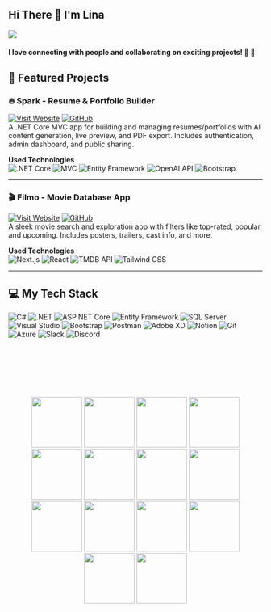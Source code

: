 <h2 align="left">Hi There 👋 I'm Lina</h2>

<div align="left">
  <img src="https://visitor-badge.laobi.icu/badge?page_id=lina-zamil.lina-zamil" />
</div>

<h4 align="left"> I love connecting with people and collaborating on exciting projects! 👋 👋</h4>


## 🚀 Featured Projects

### 🔥 Spark - Resume & Portfolio Builder 
[![Visit Website](https://img.shields.io/badge/Visit%20Website-%23FF0000.svg?style=for-the-badge&logo=eye&logoColor=white)](https://spark-ecavf5e2fahzh0e4.northeurope-01.azurewebsites.net/)
[![GitHub](https://img.shields.io/badge/GitHub-%2312100E.svg?style=for-the-badge&logo=github&logoColor=white)](https://github.com/Lina-Z1/SPARK)<br>
A .NET Core MVC app for building and managing resumes/portfolios with AI content generation, live preview, and PDF export. Includes authentication, admin dashboard, and public sharing.

**Used Technologies**  
![.NET Core](https://img.shields.io/badge/.NET%20Core-blueviolet?style=for-the-badge&logo=dotnet&logoColor=white)
![MVC](https://img.shields.io/badge/MVC-%235C2D91?style=for-the-badge)
![Entity Framework](https://img.shields.io/badge/Entity%20Framework-007ACC?style=for-the-badge)
![OpenAI API](https://img.shields.io/badge/OpenAI%20API-%2300A67E?style=for-the-badge)
![Bootstrap](https://img.shields.io/badge/Bootstrap-%238511FA.svg?style=for-the-badge&logo=bootstrap&logoColor=white)


---

### 🎬 Filmo - Movie Database App
[![Visit Website](https://img.shields.io/badge/Visit%20Website-%23FF0000.svg?style=for-the-badge&logo=eye&logoColor=white)](https://movie-project-room-8.vercel.app/)
[![GitHub](https://img.shields.io/badge/GitHub-%2312100E.svg?style=for-the-badge&logo=github&logoColor=white)](https://github.com/202309-EKTA-JO-FSW/movie-project-room-8)
<br>
A sleek movie search and exploration app with filters like top-rated, popular, and upcoming. Includes posters, trailers, cast info, and more.

**Used Technologies**  
![Next.js](https://img.shields.io/badge/Next.js-000000?style=for-the-badge&logo=next.js&logoColor=white)
![React](https://img.shields.io/badge/React-%2320232a.svg?style=for-the-badge&logo=react&logoColor=%2361DAFB)
![TMDB API](https://img.shields.io/badge/TMDB%20API-01B4E4?style=for-the-badge)
![Tailwind CSS](https://img.shields.io/badge/Tailwind%20CSS-38B2AC?style=for-the-badge&logo=tailwind-css&logoColor=white)



---

## 💻 My Tech Stack

![C#](https://img.shields.io/badge/C%23-%23239120.svg?style=for-the-badge&logo=c-sharp&logoColor=white)
![.NET](https://img.shields.io/badge/.NET-%235C2D91.svg?style=for-the-badge&logo=dotnet&logoColor=white)
![ASP.NET Core](https://img.shields.io/badge/ASP.NET%20Core-%231572B6.svg?style=for-the-badge&logo=dotnet&logoColor=white)
![Entity Framework](https://img.shields.io/badge/Entity%20Framework-%23007ACC.svg?style=for-the-badge&logo=dotnet&logoColor=white)
![SQL Server](https://img.shields.io/badge/SQL%20Server-%23CC2927.svg?style=for-the-badge&logo=microsoftsqlserver&logoColor=white)
![Visual Studio](https://img.shields.io/badge/Visual%20Studio-%235C2D91.svg?style=for-the-badge&logo=visual-studio&logoColor=white)
![Bootstrap](https://img.shields.io/badge/bootstrap-%238511FA.svg?style=for-the-badge&logo=bootstrap&logoColor=white)
![Postman](https://img.shields.io/badge/Postman-FF6C37?style=for-the-badge&logo=postman&logoColor=white)
![Adobe XD](https://img.shields.io/badge/Adobe%20XD-470137?style=for-the-badge&logo=Adobe%20XD&logoColor=#FF61F6)
![Notion](https://img.shields.io/badge/Notion-%23000000.svg?style=for-the-badge&logo=notion&logoColor=white)
![Git](https://img.shields.io/badge/git-%23F05033.svg?style=for-the-badge&logo=git&logoColor=white)
![Azure](https://img.shields.io/badge/Azure-%230072C6.svg?style=for-the-badge&logo=microsoftazure&logoColor=white)
![Slack](https://img.shields.io/badge/Slack-4A154B?style=for-the-badge&logo=slack&logoColor=white)
![Discord](https://img.shields.io/badge/Discord-5865F2?style=for-the-badge&logo=discord&logoColor=white)

<!--  -->
<br>
<br>
<br>
<br>
<br>
<br>

 <div align="center"> <img src="https://img.shields.io/badge/C%23-%23239120.svg?style=for-the-badge&logo=c-sharp&logoColor=white" width="100"> <img src="https://img.shields.io/badge/.NET-%235C2D91.svg?style=for-the-badge&logo=dotnet&logoColor=white" width="100"> <img src="https://img.shields.io/badge/ASP.NET%20Core-%231572B6.svg?style=for-the-badge&logo=dotnet&logoColor=white" width="100"> <img src="https://img.shields.io/badge/Entity%20Framework-%23007ACC.svg?style=for-the-badge&logo=dotnet&logoColor=white" width="100"> <img src="https://img.shields.io/badge/SQL%20Server-%23CC2927.svg?style=for-the-badge&logo=microsoftsqlserver&logoColor=white" width="100"> <img src="https://img.shields.io/badge/Visual%20Studio-%235C2D91.svg?style=for-the-badge&logo=visual-studio&logoColor=white" width="100"> <img src="https://img.shields.io/badge/bootstrap-%238511FA.svg?style=for-the-badge&logo=bootstrap&logoColor=white" width="100"> <img src="https://img.shields.io/badge/Postman-FF6C37?style=for-the-badge&logo=postman&logoColor=white" width="100"> <img src="https://img.shields.io/badge/Adobe%20XD-470137?style=for-the-badge&logo=Adobe%20XD&logoColor=%23FF61F6" width="100"> <img src="https://img.shields.io/badge/Notion-%23000000.svg?style=for-the-badge&logo=notion&logoColor=white" width="100"> <img src="https://img.shields.io/badge/git-%23F05033.svg?style=for-the-badge&logo=git&logoColor=white" width="100"> <img src="https://img.shields.io/badge/Azure-%230072C6.svg?style=for-the-badge&logo=microsoftazure&logoColor=white" width="100"> <img src="https://img.shields.io/badge/Slack-4A154B?style=for-the-badge&logo=slack&logoColor=white" width="100"> <img src="https://img.shields.io/badge/Discord-5865F2?style=for-the-badge&logo=discord&logoColor=white" width="100"> </div>
